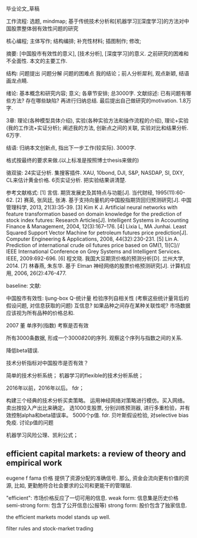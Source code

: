 毕业论文_草稿

工作流程:
选题, mindmap;
基于传统技术分析和[机器学习]\[深度学习]的方法对中国股票整体弱有效性问题的研究

核心编程;
主体写作; 结构编排;
补充性材料;
插图制作;
修改;

摘要:
[中国股市有效性的意义], [技术分析], [深度学习]的意义. 之前研究的困难和不全面性. 本文的主要工作.

结构:
问题提出 问题分解 问题的困难点 我的结论；前人分析犀利, 观点新颖, 结语画龙点睛.

绪论: 基本概念和研究内容; 意义; 各章节安排; 总3000字.
文献综述: 已有问题有哪些方法? 存在哪些缺陷? 再进行归纳总结. 最后提出自己做研究的motivation. 1.8万字.

3章: 理论(各种模型具体介绍), 实验(各种实验方法和操作流程的介绍), 理论+实验(我的工作流+实证分析); 阐述我的方法, 创新点之间的关联, 实验对比和结果分析. 6万字.

结语: 归纳本文创新点, 指出下一步工作(较实际). 3000字.

格式按最终的要求来做.(以上标准是按照博士thesis来做的)

骆双骏: 24实证分析. 集搜客插件. XAU, 10bond, DJI, S&P, NASDAP, SI, DXY, CL来估计黄金价格.
6页实证分析. 把实验结果讲清楚.

参考文献格式:
[1] 言信. 期货发展史及其特点与功能[J]. 当代财经, 1995(11):60-62.
[2] 赛英, 张凤廷, 张涛. 基于支持向量机的中国股指期货回归预测研究[J]. 中国管理科学,
2013, 21(3):35-39.
[3] Kim K J. Artificial neural networks with feature transformation based on domain knowledge
for the prediction of stock index futures: Research Articles[J]. Intelligent Systems in Accounting
Finance & Management, 2004, 12(3):167–176.
[4] Lixia L, MA Junhai. Least Squared Support Vector Machine for petroleum futures price
prediction[J]. Computer Engineering & Applications, 2008, 44(32):230-231.
[5] Lin A. Prediction of international crude oil futures price based on GM(1, 1)[C]// IEEE
International Conference on Grey Systems and Intelligent Services. IEEE, 2009:692-696.
[6] 程文晓. 我国大豆期货价格的预测分析[D]. 兰州大学, 2014.
[7] 林春燕, 朱东华. 基于 Elman 神经网络的股票价格预测研究[J]. 计算机应用, 2006,
26(2):476-477.




  baseline: 文献:
  

中国股市有效性:
ljung-box Q-统计量 检验序列自相关性
(考察这些统计量背后的假设问题, 对信息获取的问题) 互信息?
如果品种之间存在某种关联性呢? 市场数据应该视为所有品种的价格总和.

2007 董 单序列(指数) 考察是否有效

所有3000条数据, 形成一个3000*8*20的序列. 观察这个序列与指数之间的关系.


降低beta错误.
  
  技术分析指标对中国股市是否有效？
  
  简单的技术分析系统；
  机器学习的flexible的技术分析系统；
  
  2016年以前，2016年以后。
  fdr；
  
  构建三个经典的技术分析买卖策略。
  运用神经网络对策略进行模仿。买入网络。卖出按投入产出比来确定。
  选1000支股票, 分别训练预测器, 进行多重检验，并有效控制alpha和beta错误率。
  5000个p值. fdr.
  贝叶斯假设检验, 对selective bias免疫.
  讨论p值的问题
 
机器学习风险公理、凯利公式；

## efficient capital markets: a review of theory and empirical work

eugene f fama
价格 提供了资源分配的准确信号. 那么, 资金会流向更有价值的资源, 比如, 更勤勉符合社会要求的公司和更能干的管理层.

"efficient": 市场价格反应了一切可用的信息.
weak form: 信息集是历史价格
semi-strong form: 包含了公开信息(公报等)
strong form: 股价包含了独家信息.

the efficient markets model stands up well.


filter rules and stock-market trading


